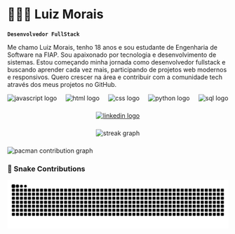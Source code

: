 # 👨🏻‍💻 Luiz Morais

**`Desenvolvedor FullStack`**

Me chamo Luiz Morais, tenho 18 anos e sou estudante de Engenharia de Software na FIAP. Sou apaixonado por tecnologia e desenvolvimento de sistemas. Estou começando minha jornada como desenvolvedor fullstack e buscando aprender cada vez mais, participando de projetos web modernos e responsivos. Quero crescer na área e contribuir com a comunidade tech através dos meus projetos no GitHub.

<div align="center">
  <img src="https://skillicons.dev/icons?i=js" height="60" alt="javascript logo" />
  <img width="12" />
  <img src="https://skillicons.dev/icons?i=html" height="60" alt="html logo" />
  <img width="12" />
  <img src="https://skillicons.dev/icons?i=css" height="60" alt="css logo" />
  <img width="12" />
  <img src="https://skillicons.dev/icons?i=py" height="60" alt="python logo" />
  <img width="12" />
  <img src="https://skillicons.dev/icons?i=mysql" height="60" alt="sql logo" />
</div>

###

<div align="center">
  <a href="https://www.linkedin.com/in/luiz-morais-0b048727b/" target="_blank" rel="noopener noreferrer">
    <img 
      src="https://img.shields.io/static/v1?message=LinkedIn&logo=linkedin&label=&color=0077B5&logoColor=white&labelColor=&style=for-the-badge" 
      height="25" 
      alt="linkedin logo"  
    />
  </a>
</div>


###

<div align="center">
  <img src="https://streak-stats.demolab.com?user=Luiz8734&locale=en&mode=daily&theme=dracula&hide_border=false&border_radius=5&order=3" height="150" alt="streak graph"  />
</div>

###

<picture>
  <source media="(prefers-color-scheme: dark)" srcset="https://raw.githubusercontent.com/maurodesouza/maurodesouza/output/pacman-contribution-graph-dark.svg">
  <source media="(prefers-color-scheme: light)" srcset="https://raw.githubusercontent.com/maurodesouza/maurodesouza/output/pacman-contribution-graph.svg">
  <img alt="pacman contribution graph" src="https://raw.githubusercontent.com/maurodesouza/maurodesouza/output/pacman-contribution-graph.svg">
</picture>

### 🐍 Snake Contributions

<img src="https://raw.githubusercontent.com/Luiz8734/Luiz8734/output/github-contribution-grid-snake.svg" alt="snake gif" />


